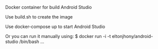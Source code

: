 
Docker container for build Android Studio

Use build.sh to create the image

Use docker-compose up to start Android Studio

Or you can run it manually using:
$ docker run -i -t eltonjhony/android-studio /bin/bash
...
